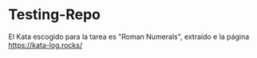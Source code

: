 # Testing-Repo
El Kata escogido para la tarea es "Roman Numerals", extraído e la página https://kata-log.rocks/


